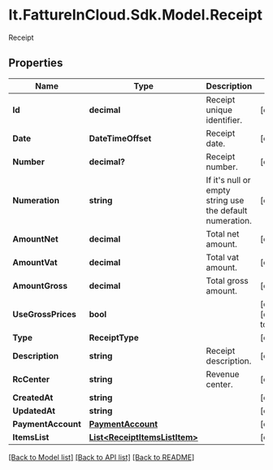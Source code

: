 # It.FattureInCloud.Sdk.Model.Receipt
Receipt

## Properties

Name | Type | Description | Notes
------------ | ------------- | ------------- | -------------
**Id** | **decimal** | Receipt unique identifier. | [optional] 
**Date** | **DateTimeOffset** | Receipt date. | [optional] 
**Number** | **decimal?** | Receipt number. | [optional] 
**Numeration** | **string** | If it&#39;s null or empty string use the default numeration. | [optional] 
**AmountNet** | **decimal** | Total net amount. | [optional] 
**AmountVat** | **decimal** | Total vat amount. | [optional] 
**AmountGross** | **decimal** | Total gross amount. | [optional] 
**UseGrossPrices** | **bool** |  | [optional] [default to false]
**Type** | **ReceiptType** |  | [optional] 
**Description** | **string** | Receipt description. | [optional] 
**RcCenter** | **string** | Revenue center. | [optional] 
**CreatedAt** | **string** |  | [optional] 
**UpdatedAt** | **string** |  | [optional] 
**PaymentAccount** | [**PaymentAccount**](PaymentAccount.md) |  | [optional] 
**ItemsList** | [**List&lt;ReceiptItemsListItem&gt;**](ReceiptItemsListItem.md) |  | [optional] 

[[Back to Model list]](../README.md#documentation-for-models) [[Back to API list]](../README.md#documentation-for-api-endpoints) [[Back to README]](../README.md)

